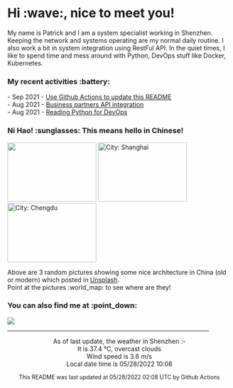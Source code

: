 <h1> Hi :wave:, nice to meet you! </h1>

<!-- <img align='right' src="https://media.giphy.com/media/3o6ZsWiPs8bx32YWyY/giphy.gif" width="300" /> -->

<p alight="left">My name is Patrick and I am a system specialist working in Shenzhen. Keeping the network and systems operating are my normal daily routine. I also work a bit in system integration using RestFul API. In the quiet times, I like to spend time and mess around with Python, DevOps stuff like Docker, Kubernetes.</p>
<h3>My recent activities :battery:</h3>
<!-- Activities start -->
- Sep 2021 - <a href='https://docs.github.com/en/actions' target='_blank'>Use Github Actions to update this README</a><br>
- Aug 2021 - <a href='#' target='_blank'>Business partners API integration</a><br>
- Aug 2021 - <a href='https://book.douban.com/subject/34787347/' target='_blank'>Reading Python for DevOps</a><br><!-- Activities end -->

<h3>Ni Hao! :sunglasses: This means hello in Chinese!</h3>
<!-- Picture start -->
<p><img width="200" height="133" src="https://images.unsplash.com/photo-1505763941729-634dfa346b1b?crop=entropy&cs=tinysrgb&fit=max&fm=jpg&ixid=MnwyNjYzMzV8MHwxfHJhbmRvbXx8fHx8fHx8fDE2NTM3MDM3NDQ&ixlib=rb-1.2.1&q=80&w=200" /> <img width="200" height="133" src="https://images.unsplash.com/photo-1555829321-8f6eaecad02b?crop=entropy&cs=tinysrgb&fit=max&fm=jpg&ixid=MnwyNjYzMzV8MHwxfHJhbmRvbXx8fHx8fHx8fDE2NTM3MDM3NDQ&ixlib=rb-1.2.1&q=80&w=200" title="City: Shanghai" /> <img width="200" height="133" src="https://images.unsplash.com/photo-1578984242970-84c0b420e65a?crop=entropy&cs=tinysrgb&fit=max&fm=jpg&ixid=MnwyNjYzMzV8MHwxfHJhbmRvbXx8fHx8fHx8fDE2NTM3MDM3NDQ&ixlib=rb-1.2.1&q=80&w=200" title="City: Chengdu" /> </p><!-- Picture end -->
<p>Above are 3 random pictures showing some nice architecture in China (old or modern) which posted in <a href='https://unsplash.com/' target='_blank'>Unsplash</a>.<br>Point at the pictures :world_map: to see where are they!</p>

<h3>You can also find me at :point_down:</h3>
<p><a href="https://www.linkedin.com/in/patrick-law" target="_blank"><img src="https://img.shields.io/badge/linkedin-%230077B5.svg?&style=for-the-badge&logo=linkedin&logoColor=white" /></a>
</P>
<hr size='8' width='90%'>

<!-- Weather start -->
<p align="center">As of last update, the weather in Shenzhen :- <br>
It is 37.4 &#8451;, overcast clouds<br>
Wind speed is 3.6 m/s<br>
Local date time is 05/28/2022 10:08<br></p><!-- Weather end -->
<!-- Updatetime start -->
<p align="center" style="font-size:90%">This README was last updated at 05/28/2022 02:08 UTC by Github Actions</p><!-- Updatetime end -->
